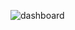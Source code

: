 ![dashboard](https://github.com/Deolae/Data-Visualization-Project/assets/106385288/76de7bc0-6e71-4aef-996d-a1d059bfa43f)
